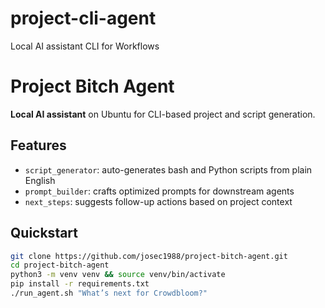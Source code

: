 # project-cli-agent
Local AI assistant CLI for Workflows
# Project Bitch Agent

**Local AI assistant** on Ubuntu for CLI-based project and script generation.

## Features
- `script_generator`: auto-generates bash and Python scripts from plain English
- `prompt_builder`: crafts optimized prompts for downstream agents
- `next_steps`: suggests follow-up actions based on project context

## Quickstart
```bash
git clone https://github.com/josec1988/project-bitch-agent.git
cd project-bitch-agent
python3 -m venv venv && source venv/bin/activate
pip install -r requirements.txt
./run_agent.sh "What’s next for Crowdbloom?"
